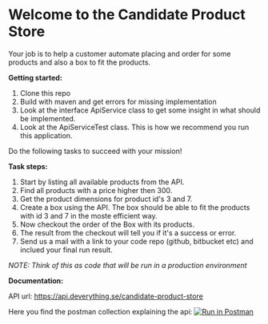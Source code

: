 

# Welcome to the Candidate Product Store

 Your job is to help a customer automate placing and order for some products and also a box to fit the products.


**Getting started:**
1. Clone this repo
2. Build with maven and get errors for missing implementation
3. Look at the interface ApiService class to get some insight in what should be implemented.
4. Look at the ApiServiceTest class. This is how we recommend you run this application.

Do the following tasks to succeed with your mission!

**Task steps:**
1. Start by listing all available products from the API.
2. Find all products with a price higher then 300.
3. Get the product dimensions for product id's 3 and 7.
4. Create a box using the API. The box should be able to fit the products with id 3 and 7 in the moste efficient way.
5. Now checkout the order of the Box with its products.
6. The result from the checkout will tell you if it's a success or error.
7. Send us a mail with a link to your code repo (github, bitbucket etc) and inclued your final run result.


_NOTE: Think of this as code that will be run in a production environment_

**Documentation:**

API url: https://api.deverything.se/candidate-product-store

Here you find the postman collection explaining the api:
[![Run in Postman](https://run.pstmn.io/button.svg)](https://app.getpostman.com/run-collection/171b7b97fa753a3fa6c7)
